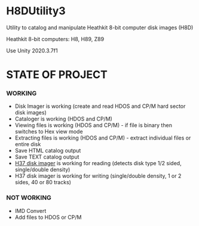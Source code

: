 # H8DUtility3
Utility to catalog and manipulate Heathkit 8-bit computer disk images (H8D)

Heathkit 8-bit computers: H8, H89, Z89

Use Unity 2020.3.7f1

# STATE OF PROJECT
### WORKING
+ Disk Imager is working (create and read HDOS and CP/M hard sector disk images)
+ Cataloger is working (HDOS and CP/M)
+ Viewing files is working (HDOS and CP/M) - if file is binary then switches to Hex view mode
+ Extracting files is working (HDOS and CP/M) - extract individual files or entire disk
+ Save HTML catalog output
+ Save TEXT catalog output
+ [H37 disk imager](https://github.com/lesbird/WD179xImager) is working for reading (detects disk type 1/2 sided, single/double density)
+ H37 disk imager is working for writing (single/double density, 1 or 2 sides, 40 or 80 tracks)

### NOT WORKING
+ IMD Convert
+ Add files to HDOS or CP/M
